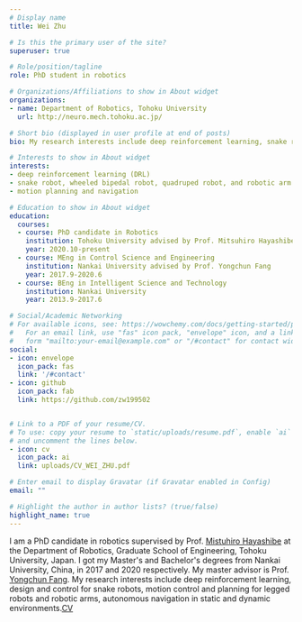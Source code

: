 ```yaml
---
# Display name
title: Wei Zhu

# Is this the primary user of the site?
superuser: true

# Role/position/tagline
role: PhD student in robotics

# Organizations/Affiliations to show in About widget
organizations:
- name: Department of Robotics, Tohoku University
  url: http://neuro.mech.tohoku.ac.jp/

# Short bio (displayed in user profile at end of posts)
bio: My research interests include deep reinforcement learning, snake robot, wheeled bipedal robot, robotic arm, quadruped robot, and autonomous navigation.

# Interests to show in About widget
interests:
- deep reinforcement learning (DRL)
- snake robot, wheeled bipedal robot, quadruped robot, and robotic arm
- motion planning and navigation

# Education to show in About widget
education:
  courses:
  - course: PhD candidate in Robotics
    institution: Tohoku University advised by Prof. Mitsuhiro Hayashibe
    year: 2020.10-present
  - course: MEng in Control Science and Engineering
    institution: Nankai University advised by Prof. Yongchun Fang
    year: 2017.9-2020.6
  - course: BEng in Intelligent Science and Technology
    institution: Nankai University
    year: 2013.9-2017.6

# Social/Academic Networking
# For available icons, see: https://wowchemy.com/docs/getting-started/page-builder/#icons
#   For an email link, use "fas" icon pack, "envelope" icon, and a link in the
#   form "mailto:your-email@example.com" or "/#contact" for contact widget.
social:
- icon: envelope
  icon_pack: fas
  link: '/#contact'
- icon: github
  icon_pack: fab
  link: https://github.com/zw199502


# Link to a PDF of your resume/CV.
# To use: copy your resume to `static/uploads/resume.pdf`, enable `ai` icons in `params.toml`, 
# and uncomment the lines below.
- icon: cv
  icon_pack: ai
  link: uploads/CV_WEI_ZHU.pdf

# Enter email to display Gravatar (if Gravatar enabled in Config)
email: ""

# Highlight the author in author lists? (true/false)
highlight_name: true
---
```

I am a PhD candidate in robotics supervised by Prof. [Mistuhiro Hayashibe](http://neuro.mech.tohoku.ac.jp/) at the Department of Robotics, Graduate School of Engineering, Tohoku University, Japan. I got my Master's and Bachelor's degrees from Nankai University, China, in 2017 and 2020 respectively. My master advisor is Prof. [Yongchun Fang](https://aien.nankai.edu.cn/2021/1108/c28086a418492/page.htm). My research interests include deep reinforcement learning, design and control for snake robots, motion control and planning for legged robots and robotic arms, autonomous navigation in static and dynamic environments.[CV](uploads/CV_WEI_ZHU.pdf)


